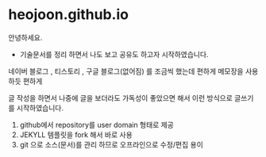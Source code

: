 # heojoon.github.io

안녕하세요.



* 기술문서를 정리 하면서 나도 보고 공유도 하고자 시작하였습니다. 



네이버 블로그 , 티스토리 , 구글 블로그(없어짐) 를 조금씩 했는데 편하게 메모장을 사용하듯 편하게

글 작성을 하면서 나중에 글을 보더라도 가독성이 좋았으면 해서 이런 방식으로 글쓰기를 시작하였습니다.



1. github에서 repository를 user domain 형태로 제공
2. JEKYLL 템플릿을 fork 해서 바로 사용
3. git 으로 소스(문서)를 관리 하므로 오프라인으로 수정/편집 용이





